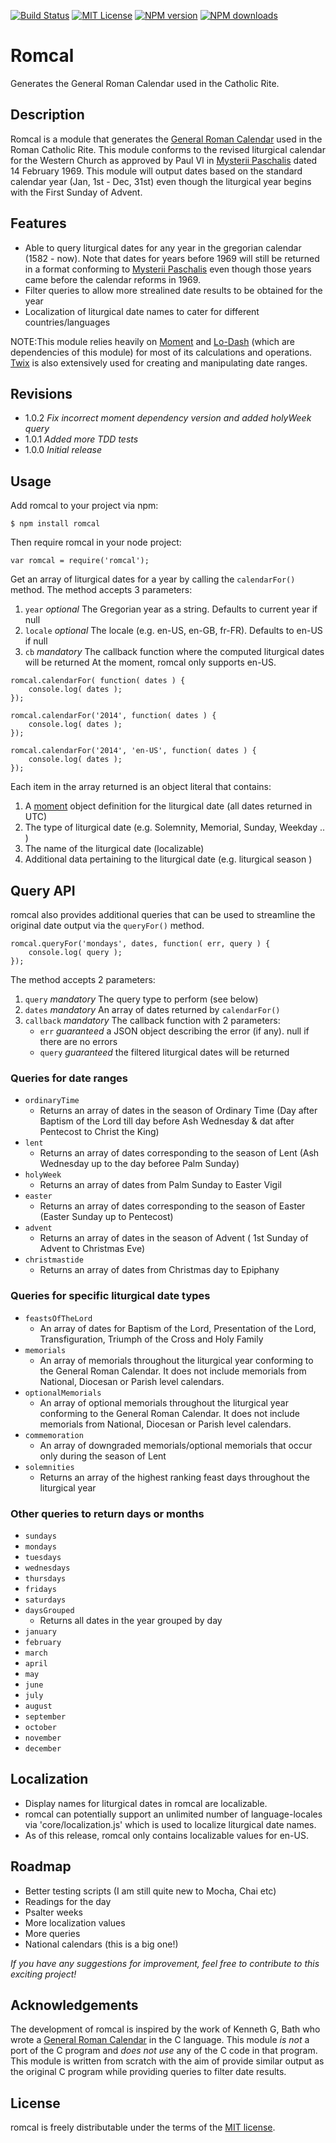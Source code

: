 [![Build Status](https://travis-ci.org/pejulian/romcal.svg?branch=master)](https://travis-ci.org/pejulian/romcal) [![MIT License][license-image]][license-url] [![NPM version][npm-version-image]][npm-url] [![NPM downloads][npm-downloads-image]][npm-url]

# Romcal
Generates the General Roman Calendar used in the Catholic Rite.

## Description
Romcal is a module that generates the [General Roman Calendar](http://en.wikipedia.org/wiki/General_Roman_Calendar) used in the Roman Catholic Rite. This module conforms to the revised liturgical calendar for the Western Church as approved by Paul VI in [Mysterii Paschalis](http://www.romcal.net/mysterii.html) dated 14 February 1969. This module will output dates based on the standard calendar year (Jan, 1st - Dec, 31st) even though the liturgical year begins with the First Sunday of Advent.

## Features
 * Able to query liturgical dates for any year in the gregorian calendar (1582 - now). Note that dates for years before 1969 will still be returned in a format conforming to [Mysterii Paschalis](http://www.romcal.net/mysterii.html) even though those years came before the calendar reforms in 1969.
 * Filter queries to allow more strealined date results to be obtained for the year
 * Localization of liturgical date names to cater for different countries/languages 

NOTE:This module relies heavily on [Moment](http://momentjs.com/) and [Lo-Dash](http://lodash.com/) (which are dependencies of this module) for most of its calculations and operations. [Twix](http://isaaccambron.com/twix.js/index.html) is also extensively used for creating and manipulating date ranges.

## Revisions
* 1.0.2 *Fix incorrect moment dependency version and added holyWeek query*
* 1.0.1 *Added more TDD tests*
* 1.0.0 *Initial release*

## Usage

Add romcal to your project via npm:

```
$ npm install romcal
```

Then require romcal in your node project:

```
var romcal = require('romcal');
```

Get an array of liturgical dates for a year by calling the `calendarFor()` method.
The method accepts 3 parameters:
 1. `year` *optional* The Gregorian year as a string. Defaults to current year if null
 2. `locale` *optional* The locale (e.g. en-US, en-GB, fr-FR). Defaults to en-US if null
 3. `cb` *mandatory* The callback function where the computed liturgical dates will be returned
 At the moment, romcal only supports en-US.

```
romcal.calendarFor( function( dates ) {
    console.log( dates );
});

romcal.calendarFor('2014', function( dates ) {
    console.log( dates );
});

romcal.calendarFor('2014', 'en-US', function( dates ) {
    console.log( dates );
});
```

Each item in the array returned is an object literal that contains:
 1. A [moment](http://momentjs.com/) object definition for the liturgical date (all dates returned in UTC)
 2. The type of liturgical date (e.g. Solemnity, Memorial, Sunday, Weekday .. ) 
 3. The name of the liturgical date (localizable)
 4. Additional data pertaining to the liturgical date (e.g. liturgical season )


## Query API
romcal also provides additional queries that can be used to streamline the original date output via the `queryFor()` method.

```
romcal.queryFor('mondays', dates, function( err, query ) {
    console.log( query );
});
```
The method accepts 2 parameters:
 1. `query` *mandatory* The query type to perform (see below)
 2. `dates` *mandatory* An array of dates returned by `calendarFor()`
 3. `callback` *mandatory* The callback function with 2 parameters:
    * `err` *guaranteed* a JSON object describing the error (if any). null if there are no errors
    * `query` *guaranteed* the filtered liturgical dates will be returned

### Queries for date ranges
 * `ordinaryTime` 
    * Returns an array of dates in the season of Ordinary Time (Day after Baptism of the Lord till day before Ash Wednesday & dat after Pentecost to Christ the King)
 * `lent` 
    * Returns an array of dates corresponding to the season of Lent (Ash Wednesday up to the day beforee Palm Sunday)
 * `holyWeek`
    * Returns an array of dates from Palm Sunday to Easter Vigil
 * `easter` 
    * Returns an array of dates corresponding to the season of Easter (Easter Sunday up to Pentecost)
 * `advent` 
    * Returns an array of dates in the season of Advent ( 1st Sunday of Advent to Christmas Eve)
 * `christmastide` 
    * Returns an array of dates from Christmas day to Epiphany

### Queries for specific liturgical date types
 * `feastsOfTheLord`
    * An array of dates for Baptism of the Lord, Presentation of the Lord, Transfiguration, Triumph of the Cross and Holy Family
 * `memorials`
    * An array of memorials throughout the liturgical year conforming to the General Roman Calendar. It does not include memorials from National, Diocesan or Parish level calendars.
 * `optionalMemorials`
    * An array of optional memorials throughout the liturgical year conforming to the General Roman Calendar. It does not include memorials from National, Diocesan or Parish level calendars.
 * `commemoration`
    * An array of downgraded memorials/optional memorials that occur only during the season of Lent
 * `solemnities`
    * Returns an array of the highest ranking feast days throughout the liturgical year

### Other queries to return days or months
 * `sundays`
 * `mondays`
 * `tuesdays`
 * `wednesdays`
 * `thursdays`
 * `fridays`
 * `saturdays`
 * `daysGrouped`
    * Returns all dates in the year grouped by day
 * `january`
 * `february`
 * `march`
 * `april`
 * `may`
 * `june`
 * `july`
 * `august`
 * `september`
 * `october`
 * `november`
 * `december`


## Localization
 * Display names for liturgical dates in romcal are localizable. 
 * romcal can potentially support an unlimited number of language-locales via 'core/localization.js' which is used to localize liturgical date names.
 * As of this release, romcal only contains localizable values for en-US. 

## Roadmap
 * Better testing scripts (I am still quite new to Mocha, Chai etc)
 * Readings for the day
 * Psalter weeks
 * More localization values
 * More queries
 * National calendars (this is a big one!)

*If you have any suggestions for improvement, feel free to contribute to this exciting project!*

## Acknowledgements
The development of romcal is inspired by the work of Kenneth G, Bath who wrote a [General Roman Calendar](http://www.romcal.net) in the C language. This module *is not* a port of the C program and *does not use* any of the C code in that program. This module is written from scratch with the aim of provide similar output as the original C program while providing queries to filter date results.

## License
romcal is freely distributable under the terms of the [MIT license](LICENSE).

[npm-url]: https://www.npmjs.org/package/romcal
[npm-version-image]: http://img.shields.io/npm/v/romcal.svg?style=flat
[npm-downloads-image]: http://img.shields.io/npm/dm/romcal.svg?style=flat

[license-image]: http://img.shields.io/badge/license-MIT-blue.svg?style=flat
[license-url]: http://opensource.org/licenses/MIT




